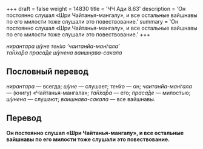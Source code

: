 +++
draft = false
weight = 14830
title = 'ЧЧ Ади 8.63'
description = 'Он постоянно слушал «Шри Чайтанья-мангалу», и все остальные вайшнавы по его милости тоже слушали это повествование.'
summary = 'Он постоянно слушал «Шри Чайтанья-мангалу», и все остальные вайшнавы по его милости тоже слушали это повествование.'
+++

_нирантара ш́уне тен̇хо ‘чаитанйа-ман̇гала’  
та̄н̇ха̄ра праса̄де ш́унена ваишн̣ава-сакала_

## Пословный перевод

_нирантара_ — всегда; _ш́уне_ — слушает; _тен̇хо_ — он; _чаитанйа_\-_ман̇гала_ — (книгу) «Чайтанья-мангала»; _та̄н̇ха̄ра_ — его; _праса̄де_ — милостью; _ш́унена_ — слушают; _ваишн̣ава_\-_сакала_ — все вайшнавы.

## Перевод

**Он постоянно слушал «Шри Чайтанья-мангалу», и все остальные вайшнавы по его милости тоже слушали это повествование.**

